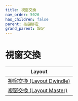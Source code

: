 ```yaml
---
title: 視窗交換
nav_order: 5026
has_children: false
parent: 按鍵綁定
grand_parent: 設定
---
```



# 視窗交換


| Layout |
| --- |
| [視窗交換  (Layout Dwindle)](https://samwhelp.github.io/note-about-fedora-hyprland/read/config/keybind/layout/dwindle/window-swap.html) |
| [視窗交換 (Layout Master)](https://samwhelp.github.io/note-about-fedora-hyprland/read/config/keybind/layout/master/window-swap.html) |
